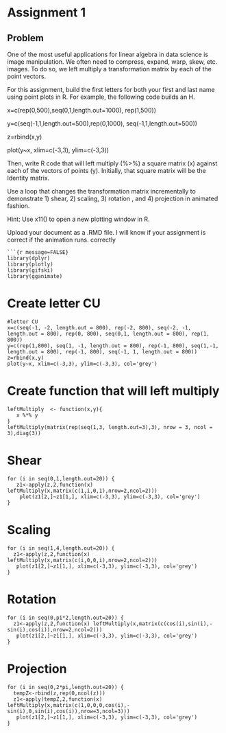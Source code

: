 # Assignment 1

## Problem

One of the most useful applications for linear algebra in data science is image manipulation. We often need to compress, expand, warp, skew, etc. images. To do so, we left multiply a transformation matrix by each of the point vectors.

For this assignment, build the first letters for both your first and last name using point plots in R. For example, the following code builds an H.

x=c(rep(0,500),seq(0,1,length.out=1000), rep(1,500))

y=c(seq(-1,1,length.out=500),rep(0,1000), seq(-1,1,length.out=500))

z=rbind(x,y)

plot(y\~x, xlim=c(-3,3), ylim=c(-3,3))

Then, write R code that will left multiply (%\>%) a square matrix (x) against each of the vectors of points (y). Initially, that square matrix will be the Identity matrix.

Use a loop that changes the transformation matrix incrementally to demonstrate 1) shear, 2) scaling, 3) rotation , and 4) projection in animated fashion.

Hint: Use x11() to open a new plotting window in R.

Upload your document as a .RMD file. I will know if your assignment is correct if the animation runs. correctly

```
```{r message=FALSE}
library(dplyr)
library(plotly)
library(gifski)
library(gganimate)
```

# Create letter CU

```{r}
#letter CU
x=c(seq(-1, -2, length.out = 800), rep(-2, 800), seq(-2, -1, length.out = 800), rep(0, 800), seq(0,1, length.out = 800), rep(1, 800))
y=c(rep(1,800), seq(1, -1, length.out = 800), rep(-1, 800), seq(1,-1, length.out = 800), rep(-1, 800), seq(-1, 1, length.out = 800))
z=rbind(x,y)
plot(y~x, xlim=c(-3,3), ylim=c(-3,3), col='grey')
```

# Create function that will left multiply

```{r create function}
leftMultiply  <- function(x,y){
   x %*% y
}
leftMultiply(matrix(rep(seq(1,3, length.out=3),3), nrow = 3, ncol = 3),diag(3))
```

# Shear

```{r, animation.hook='gifski',interval=0.2,fig.width=4}
for (i in seq(0,1,length.out=20)) {
   z1<-apply(z,2,function(x) leftMultiply(x,matrix(c(1,i,0,1),nrow=2,ncol=2)))
    plot(z1[2,]~z1[1,], xlim=c(-3,3), ylim=c(-3,3), col='grey')
}
```

# Scaling

```{r, animation.hook='gifski',interval=0.3,fig.width=4}
for (i in seq(1,4,length.out=20)) {
  z1<-apply(z,2,function(x) leftMultiply(x,matrix(c(i,0,0,i),nrow=2,ncol=2)))
   plot(z1[2,]~z1[1,], xlim=c(-3,3), ylim=c(-3,3), col='grey')
}
```

# Rotation

```{r, animation.hook='gifski',interval=0.3,fig.width=4}
for (i in seq(0,pi*2,length.out=20)) {
  z1<-apply(z,2,function(x) leftMultiply(x,matrix(c(cos(i),sin(i),-sin(i),cos(i)),nrow=2,ncol=2)))
   plot(z1[2,]~z1[1,], xlim=c(-3,3), ylim=c(-3,3), col='grey')
}
```

# Projection

```{r, animation.hook='gifski',interval=0.3,fig.width=4}
for (i in seq(0,2*pi,length.out=20)) {
  tempZ<-rbind(z,rep(0,ncol(z)))
  z1<-apply(tempZ,2,function(x) leftMultiply(x,matrix(c(1,0,0,0,cos(i),-sin(i),0,sin(i),cos(i)),nrow=3,ncol=3)))
   plot(z1[2,]~z1[1,], xlim=c(-3,3), ylim=c(-3,3), col='grey')
} 
```
```

